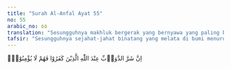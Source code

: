 ```yaml
---
title: "Surah Al-Anfal Ayat 55"
no: 55
arabic_no: ٥٥
translation: "Sesungguhnya makhluk bergerak yang bernyawa yang paling buruk dalam pandangan Allah ialah orang-orang kafir, karena mereka tidak beriman."
tafsir: "Sesungguhnya sejahat-jahat binatang yang melata di bumi menurut pandangan Allah ialah orang-orang kafir yang mempunyai sifat suka membangkang, sehingga keadaan mereka terus-menerus dalam kekafiran dan berada dalam keingkaran kepada Nabi, sehingga tidak dapat diharapkan iman dari mereka. Mereka itu ada yang kedudukannya sebagai pemimpin yang selalu dengki kepada Rasulullah, membantah setiap ayat yang juga tertulis dalam Taurat yang menjadi saksi atas kebenarannya, padahal mereka dalam hati kecilnya meyakini bahwa Muhammad itu betul-betul utusan Allah, sehingga mengenal Nabi Muhammad seperti mereka mengenal anak-anaknya sendiri. Yang menjadi pengikut-pengikut mereka adalah orang-orang yang dalam keadaan membabi buta mengikuti saja pemimpin-pemimpinnya dan tidak mau melihat bukti-bukti yang disebutkan dalam kitab mereka. Dalam ayat ini Allah menyamakan mereka itu dengan binatang, bahkan lebih sesat dari binatang, karena binatang-binatang itu ada manfaatnya bagi manusia, sedang mereka itu sama sekali tidak ada manfaatnya bagi dirinya maupun bagi orang lain. Hal ini dijelaskan Allah dalam firman-Nya:\n\nAtau apakah engkau mengira bahwa kebanyakan mereka itu mendengar atau memahami? Mereka itu hanyalah seperti hewan ternak, bahkan lebih sesat jalannya. (al-Furqan/25: 44)"
---
```

اِنَّ شَرَّ الدَّوَاۤبِّ عِنْدَ اللّٰهِ الَّذِيْنَ كَفَرُوْا فَهُمْ لَا يُؤْمِنُوْنَۖ 